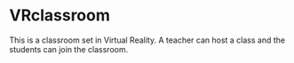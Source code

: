 # VRclassroom
This is a classroom set in Virtual Reality. A teacher can host a class and the students can join the classroom. 
